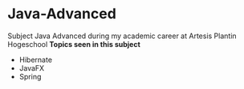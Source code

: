 # Java-Advanced
Subject Java Advanced during my academic career at Artesis Plantin Hogeschool
**Topics seen in this subject**
- Hibernate
- JavaFX
- Spring
